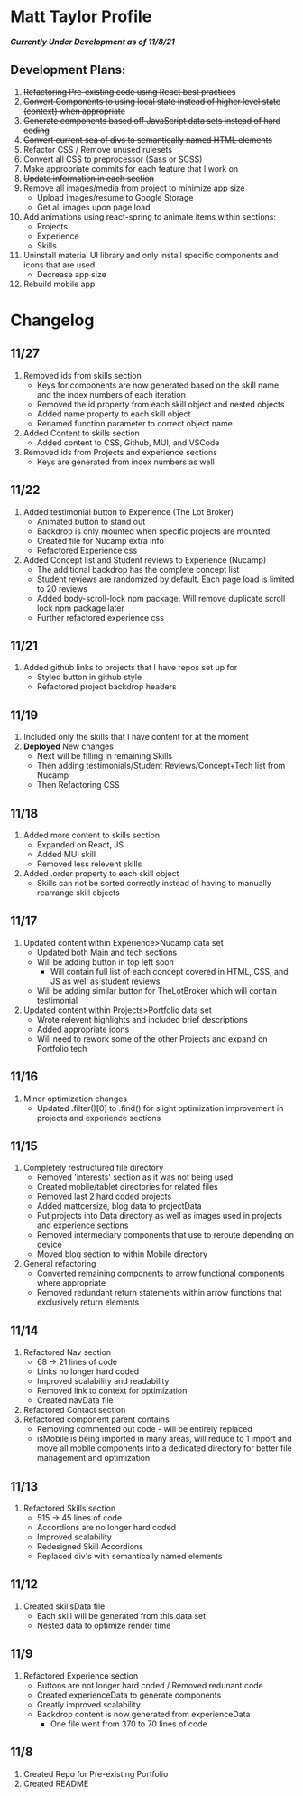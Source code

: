 # Matt Taylor Profile

**_Currently Under Development as of 11/8/21_**


## Development Plans:
1. ~~Refactoring Pre-existing code using React best practices~~
2. ~~Convert Components to using local state instead of higher level state (context) when appropriate~~
3. ~~Generate components based off JavaScript data sets instead of hard coding~~
4. ~~Convert current sea of divs to semantically named HTML elements~~
5. Refactor CSS / Remove unused rulesets
6. Convert all CSS to preprocessor (Sass or SCSS)
7. Make appropriate commits for each feature that I work on
8. ~~Update information in each section~~
9. Remove all images/media from project to minimize app size
    * Upload images/resume to Google Storage
    * Get all images upon page load
10. Add animations using react-spring to animate items within sections:
    * Projects
    * Experience
    * Skills
11. Uninstall material UI library and only install specific components and icons that are used
    * Decrease app size
12. Rebuild mobile app

# Changelog

## 11/27
1. Removed ids from skills section
    * Keys for components are now generated based on the skill name and the index numbers of each iteration
    * Removed the id property from each skill object and nested objects
    * Added name property to each skill object
    * Renamed function parameter to correct object name
2. Added Content to skills section
    * Added content to CSS, Github, MUI, and VSCode
3. Removed ids from Projects and experience sections
    * Keys are generated from index numbers as well

## 11/22
1. Added testimonial button to Experience (The Lot Broker)
    * Animated button to stand out
    * Backdrop is only mounted when specific projects are mounted
    * Created file for Nucamp extra info
    * Refactored Experience css
2. Added Concept list and Student reviews to Experience (Nucamp)
    * The additional backdrop has the complete concept list
    * Student reviews are randomized by default. Each page load is limited to 20 reviews
    * Added body-scroll-lock npm package. Will remove duplicate scroll lock npm package later
    * Further refactored experience css

## 11/21
1. Added github links to projects that I have repos set up for
    * Styled button in github style
    * Refactored project backdrop headers

## 11/19
1. Included only the skills that I have content for at the moment
2. **Deployed** New changes
    * Next will be filling in remaining Skills
    * Then adding testimonials/Student Reviews/Concept+Tech list from Nucamp
    * Then Refactoring CSS

## 11/18
1. Added more content to skills section
    * Expanded on React, JS
    * Added MUI skill
    * Removed less relevent skills
2. Added .order property to each skill object
    * Skills can not be sorted correctly instead of having to manually rearrange skill objects

## 11/17
1. Updated content within Experience>Nucamp data set
    * Updated both Main and tech sections
    * Will be adding button in top left soon
        * Will contain full list of each concept covered in HTML, CSS, and JS as well as student reviews
    * Will be adding similar button for TheLotBroker which will contain testimonial
2. Updated content within Projects>Portfolio data set
    * Wrote relevent highlights and included brief descriptions
    * Added appropriate icons
    * Will need to rework some of the other Projects and expand on Portfolio tech

## 11/16
1. Minor optimization changes
    * Updated .filter()[0] to .find() for slight optimization improvement in projects and experience sections

## 11/15
1. Completely restructured file directory
    * Removed 'interests' section as it was not being used
    * Created mobile/tablet directories for related files
    * Removed last 2 hard coded projects
    * Added mattcersize, blog data to projectData
    * Put projects into Data directory as well as images used in projects and experience sections
    * Removed intermediary components that use to reroute depending on device
    * Moved blog section to within Mobile directory
2. General refactoring
    * Converted remaining components to arrow functional components where appropriate
    * Removed redundant return statements within arrow functions that exclusively return elements

## 11/14
1. Refactored Nav section
    * 68 -> 21 lines of code
    * Links no longer hard coded
    * Improved scalability and readability
    * Removed link to context for optimization
    * Created navData file 
2. Refactored Contact section
3. Refactored component parent contains
    * Removing commented out code - will be entirely replaced
    * isMobile is being imported in many areas, will reduce to 1 import and move all mobile components into a dedicated directory for better file management and optimization

## 11/13 
1. Refactored Skills section
    * 515 -> 45 lines of code
    * Accordions are no longer hard coded
    * Improved scalability
    * Redesigned Skill Accordions
    * Replaced div's with semantically named elements

## 11/12
1. Created skillsData file
    * Each skill will be generated from this data set
    * Nested data to optimize render time

## 11/9 
1. Refactored Experience section
    * Buttons are not longer hard coded / Removed redunant code
    * Created experienceData to generate components
    * Greatly improved scalability
    * Backdrop content is now generated from experienceData
        * One file went from 370 to 70 lines of code

## 11/8 
1. Created Repo for Pre-existing Portfolio
2. Created README